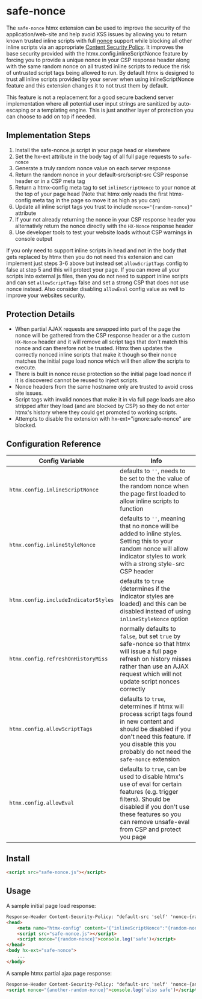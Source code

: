 # safe-nonce

The `safe-nonce` htmx extension can be used to improve the security of the application/web-site and help avoid XSS issues by allowing you to return known trusted inline scripts with full [nonce](https://developer.mozilla.org/docs/Web/HTML/Global_attributes/nonce) support while blocking all other inline scripts via an appropriate [Content Security Policy](https://developer.mozilla.org/en-US/docs/Web/HTTP/CSP). It improves the base security provided with the htmx.config.inlineScriptNonce feature by forcing you to provide a unique nonce in your CSP response header along with the same random nonce on all trusted inline scripts to reduce the risk of untrusted script tags being allowed to run. By default htmx is designed to trust all inline scripts provided by your server when using inlineScriptNonce feature and this extension changes it to not trust them by default.

This feature is not a replacement for a good secure backend server implementation where all potential user input strings are sanitized by auto-escaping or a templating engine. This is just another layer of protection you can choose to add on top if needed. 

## Implementation Steps

1. Install the safe-nonce.js script in your page head or elsewhere
2. Set the hx-ext attribute in the body tag of all full page requests to `safe-nonce`
3. Generate a truly random nonce value on each server response
4. Return the random nonce in your default-src/script-src CSP response header or in a CSP meta tag
5. Return a htmx-config meta tag to set `inlineScriptNonce` to your nonce at the top of your page head (Note that htmx only reads the first htmx-config meta tag in the page so move it as high as you can)
6. Update all inline script tags you trust to include `nonce="{random-nonce}"` attribute
7. If your not already returning the nonce in your CSP response header you alternativly return the nonce directly with the `HX-Nonce` response header
8. Use developer tools to test your website loads without CSP warnings in console output

If you only need to support inline scripts in head and not in the body that gets replaced by htmx then you do not need this extension and can implement just steps 3-6 above but instead set `allowScriptTags` config to false at step 5 and this will protect your page. If you can move all your scripts into external js files, then you do not need to support inline scripts and can set `allowScriptTags` false and set a strong CSP that does not use nonce instead. Also consider disabling `allowEval` config value as well to improve your websites security.

## Protection Details

- When partial AJAX requests are swapped into part of the page the nonce will be gathered from the CSP response header or a the custom `HX-Nonce` header and it will remove all script tags that don't match this nonce and can therefore not be trusted. Htmx then updates the correctly nonced inline scripts that make it though so their nonce matches the initial page load nonce which will then allow the scripts to execute. 
- There is built in nonce reuse protection so the initial page load nonce if it is discovered cannot be reused to inject scripts.
- Nonce headers from the same hostname only are trusted to avoid cross site issues.
- Script tags with invalid nonces that make it in via full page loads are also stripped after they load (and are blocked by CSP) so they do not enter htmx's history where they could get promoted to working scripts.
- Attempts to disable the extension with hx-ext="ignore:safe-nonce" are blocked.

## Configuration Reference

<div class="info-table">

| Config Variable                       | Info                                                                                                                                                                                                                     |
|---------------------------------------|--------------------------------------------------------------------------------------------------------------------------------------------------------------------------------------------------------------------------|
| `htmx.config.inlineScriptNonce`       | defaults to `''`, needs to be set to the the value of the random nonce when the page first loaded to allow inline scripts to function                                                                                    |
| `htmx.config.inlineStyleNonce`        | defaults to `''`, meaning that no nonce will be added to inline styles. Setting this to your random nonce will allow indicator styles to work with a strong style-src CSP header                                         |
| `htmx.config.includeIndicatorStyles`  | defaults to `true` (determines if the indicator styles are loaded) and this can be disabled instead of using `inlineStyleNonce` option                                                                                   |
| `htmx.config.refreshOnHistoryMiss`    | normally defaults to `false`, but set `true` by safe-nonce so that htmx will issue a full page refresh on history misses rather than use an AJAX request which will not update script nonces correctly                   |
| `htmx.config.allowScriptTags`         | defaults to `true`, determines if htmx will process script tags found in new content and should be disabled if you don't need this feature. If you disable this you probably do not need the `safe-nonce` extension      |
| `htmx.config.allowEval`               | defaults to `true`, can be used to disable htmx's use of eval for certain features (e.g. trigger filters). Should be disabled if you don't use these features so you can remove unsafe-eval from CSP and protect you page|

</div>

## Install

```html
<script src="safe-nonce.js"></script>
```

## Usage

A sample initial page load response:

```html
Response-Header Content-Security-Policy: "default-src 'self' 'nonce-{random-nonce}'; style-src 'self' 'nonce-{random-nonce}'"
<head>
    <meta name="htmx-config" content='{"inlineScriptNonce":"{random-nonce}","inlineStyleNonce":"{random-nonce}","allowEval":false}'>
    <script src="safe-nonce.js"></script>
    <script nonce="{random-nonce}">console.log('safe')</script>
</head>
<body hx-ext="safe-nonce">
    ...
</body>
```

A sample htmx partial ajax page response:

```html
Response-Header Content-Security-Policy: "default-src 'self' 'nonce-{another-random-nonce}'; style-src 'self' 'nonce-{another-random-nonce}'"
<script nonce="{another-random-nonce}">console.log('also safe')</script>
```
